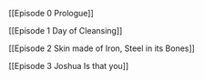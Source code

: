 [[Episode 0 Prologue]]

[[Episode 1 Day of Cleansing]]

[[Episode 2 Skin made of Iron, Steel in its Bones]]

[[Episode 3 Joshua Is that you]]

